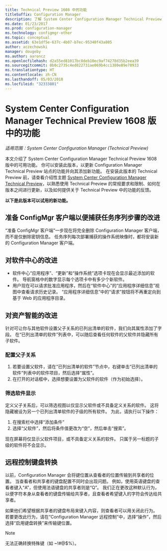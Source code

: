 ```yaml
---
title: Technical Preview 1608 中的功能
titleSuffix: Configuration Manager
description: 了解 System Center Configuration Manager Technical Preview 1608 版中的可用功能。
ms.date: 01/23/2017
ms.prod: configuration-manager
ms.technology: configmgr-other
ms.topic: conceptual
ms.assetid: 63e1df5e-637c-4b07-b7ec-95340f43a805
author: aczechowski
manager: dougeby
ms.author: aaroncz
ms.openlocfilehash: d2a55ed81017bc8deb10ec9af74278d35b2eea39
ms.sourcegitcommit: 0b0c2735c4ed822731ae069b4cc1380e89e78933
ms.translationtype: HT
ms.contentlocale: zh-CN
ms.lasthandoff: 05/03/2018
ms.locfileid: "32333801"
---
```

# <a name="capabilities-in-technical-preview-1608-for-system-center-configuration-manager"></a>System Center Configuration Manager Technical Preview 1608 版中的功能

*适用范围：System Center Configuration Manager (Technical Preview)*

本文介绍了 System Center Configuration Manager Technical Preview 1608 版中的可用功能。 你可以安装此版本，以更新 Configuration Manager Technical Preview 站点的功能并向其添加新功能。      在安装此版本的 Technical Preview 前，请查看介绍性主题 [System Center Configuration Manager Technical Preview](../../core/get-started/technical-preview.md)，以熟悉使用 Technical Preview 的常规要求和限制、如何在版本之间进行更新，以及如何提供关于 Technical Preview 中的功能的反馈。    


**以下是此版本可以试用的新功能。**  




##  <a name="improvements-to-the-prepare-configmgr-client-for-capture-task-sequence-step"></a>准备 ConfigMgr 客户端以便捕获任务序列步骤的改进  
“准备 ConfigMgr 客户端”一步现在将完全删除 Configuration Manager 客户端，而不是仅删除密钥信息。 任务序列每次部署捕获的操作系统映像时，都将安装新的 Configuration Manager 客户端。  


## <a name="improvements-to-software-center"></a>对软件中心的改进
* 软件中心“应用程序”、“更新”和“操作系统”选项卡现在会显示最近添加的软件。 导航窗格中的数字显示每个选项卡中有多少个新软件。
* 用户现在可以请求批准应用程序，然后在“软件中心”的“应用程序详细信息”视图中查看请求历史记录。 “应用程序详细信息”中的“请求”按钮将不再重定向到基于 Web 的应用程序目录。

## <a name="improvements-to-asset-intelligence"></a>对资产智能的改进
针对可让你与其他软件设置父子关系的已列出清单的软件，我们向其属性添加了字段。 在“已列出清单的软件”列表中，可以随后查看任何软件的父软件并隐藏所有子软件。

### <a name="configure-a-parent-to-child-relationship"></a>配置父子关系
  1. 若要设置父软件，请在“已列出清单的软件”节点中，右键单击“已列出清单的软件”列表中的软件项目，然后选择“属性”。
  2. 在打开的对话框中，选择想要设置为父软件的软件（作为初始选择）。

### <a name="filter-the-software-display"></a>筛选软件显示
定义父子关系后，可以筛选视图以仅显示父软件或不具备定义关系的软件。 这将隐藏被设为另一个已列出清单软件的子级的所有软件。 为此，请执行以下操作：
   1.   在搜索栏中选择“添加条件”
   2. 选择“父软件”，然后将条件值更改为“空”，然后单击“搜索”。

现在屏幕将仅显示父软件项目，或不具备定义关系的软件。 只属于另一标题的子级的软件将不会显示。

## <a name="remote-control-keyboard-translation"></a>远程控制键盘转换
以前，Configuration Manager 会将键位置从查看者的位置传输到共享者的位置。 当查看者和共享者的键盘配置不同时会出现问题。 例如，使用英语键盘的查看者键入“A”，但使用法语键盘的共享者则是“Q”。 我们正在更改这种默认行为，以便字符本身从查看者的键盘传输给共享者，且查看者希望键入的字符会传达给共享者。

如果他们希望根据共享者的键盘布局来键入内容，则查看者可以用关闭此行为。 若要更改此行为，请在“Configuration Manager 远程控制”中，选择“操作”，然后选择“启用键盘转换”来传输键位置。

> [!NOTE]
>
> 无法正确转换特殊键（如 ~!#@$%）。
